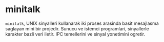 # minitalk

`minitalk`, UNIX sinyalleri kullanarak iki proses arasinda basit mesajlasma saglayan mini bir projedir. Sunucu ve istemci programlari, sinyallerle karakter bazli veri iletir. IPC temellerini ve sinyal yonetimini ogretir.
